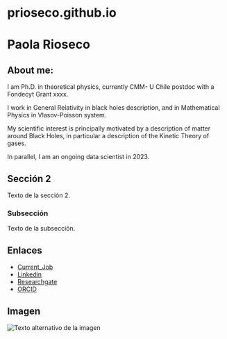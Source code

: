 # prioseco.github.io

# Paola Rioseco

## About me:


I am Ph.D. in theoretical physics, currently CMM- U Chile postdoc with a Fondecyt Grant xxxx.

I work in General Relativity in black holes description, and in Mathematical Physics in Vlasov-Poisson system. 

My scientific interest is principally motivated by a description of matter around Black Holes, in particular a description of the Kinetic Theory of gases. 

In parallel, I am an ongoing data scientist in 2023.


## Sección 2

Texto de la sección 2.

### Subsección

Texto de la subsección.

## Enlaces

- [Current_Job](https://www.cmm.uchile.cl/?cmm_people=paola-rioseco)
- [Linkedin](https://www.linkedin.com/in/paola-rioseco-770130197/)
- [Researchgate](https://www.researchgate.net/profile/Paola-Rioseco/research)
- [ORCID](https://orcid.org/0000-0002-7757-3291)
## Imagen

![Texto alternativo de la imagen](ruta/de/la/imagen.jpg)
